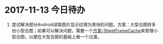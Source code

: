 # 2017-11-13 今日待办

1. 尝试解决部分Android读取图片显示纹理为黑块的问题，方案：大型合图转多份小型合图；如果可以解决问题，需要一个[方案-SheetFrameCache](https://github.com/DoooReyn/SheetFrameCache)来管理小型合图，以便在大型合图的基础上做一个过渡。
